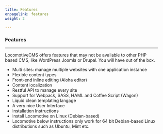 ```yaml
---
title: Features
onpagelink: features
weight: 2

---
```


### **Features**
--------

LocomotiveCMS offers features that may not be available to other PHP based CMS, like WordPress Joomla or Drupal. You will have out of the box.

- Multi sites: manage multiple websites with one application instance
- Flexible content types
- Front-end inline editing (Aloha editor)
- Content localization
- Restful API to manage every site
- Support for Webpack, SASS, HAML and Coffee Script (Wagon)
- Liquid clean templating langage
- A very nice User Interface
- Installation Instructions
- Install Locomotive on Linux (Debian-based)
- Locomotive below instructions only work for 64 bit Debian-based Linux distributions such as Ubuntu, Mint etc.
 

